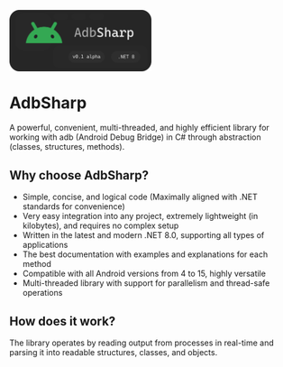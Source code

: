 <a href="url"><img src="https://github.com/NeroXc92/AdbSharp/blob/main/logo.png?raw=true" align="center" height="50%" width="50%" ></a>

# AdbSharp
A powerful, convenient, multi-threaded, and highly efficient library for working with adb (Android Debug Bridge) in C# through abstraction (classes, structures, methods).

## Why choose AdbSharp?
- Simple, concise, and logical code (Maximally aligned with .NET standards for convenience)
- Very easy integration into any project, extremely lightweight (in kilobytes), and requires no complex setup
- Written in the latest and modern .NET 8.0, supporting all types of applications
- The best documentation with examples and explanations for each method
- Compatible with all Android versions from 4 to 15, highly versatile
- Multi-threaded library with support for parallelism and thread-safe operations

## How does it work?
The library operates by reading output from processes in real-time and parsing it into readable structures, classes, and objects.
